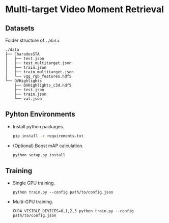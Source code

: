 # Multi-target Video Moment Retrieval

## Datasets
Folder structure of `./data`.
```
./data
├── CharadesSTA
│   ├── test.json
│   ├── test_multitarget.json
│   ├── train.json
│   ├── train_multitarget.json
│   └── vgg_rgb_features.hdf5
└── QVHighlights
    ├── QVHighlights_c3d.hdf5
    ├── test.json
    ├── train.json
    └── val.json
```

## Pyhton Environments
- Install python packages.
    ```bash
    pip install -r requirements.txt
    ```
- (Optional) Boost mAP calculation.
    ```bash
    python setup.py install
    ```

## Training
- Single GPU training.
    ```
    python train.py --config path/to/config.json
    ```

- Multi-GPU training.
    ```
    CUDA_VISIBLE_DEVICES=0,1,2,3 python train.py --config path/to/config.json
    ```
